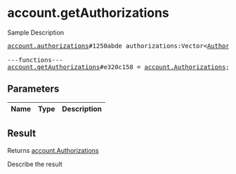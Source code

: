 # account.getAuthorizations

Sample Description

<pre>
<a href="../constructor/account.authorizations">account.authorizations</a>#1250abde authorizations:Vector&lt;<a href="../type/Authorization.md">Authorization</a>&gt; = <a href="../type/account.Authorizations.md">account.Authorizations</a>;

---functions---
<a href="../method/account.getAuthorizations.md">account.getAuthorizations</a>#e320c158 = <a href="../type/account.Authorizations.md">account.Authorizations</a>;
</pre>

## Parameters

| Name | Type | Description |
|------|:----:|-------------|

## Result

Returns <a href="../type/account.Authorizations.md">account.Authorizations</a>

Describe the result

